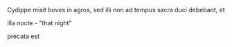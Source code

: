 Cydippe misit boves in agros, sed illi non ad tempus
sacra duci debebant, et 

illa nocte - "that night"

precata est
